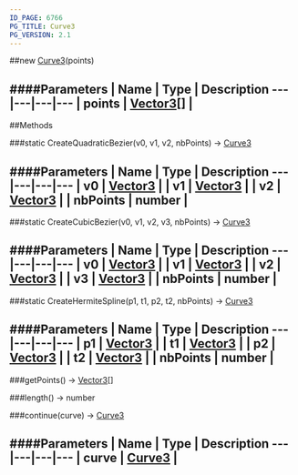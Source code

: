 ```yaml
---
ID_PAGE: 6766
PG_TITLE: Curve3
PG_VERSION: 2.1
---
```

##new [Curve3](page.php?p=6766)(points)

####Parameters
 | Name | Type | Description
---|---|---|---
 | points | [Vector3](page.php?p=6751)[] | 
---



##Methods

###static CreateQuadraticBezier(v0, v1, v2, nbPoints) &rarr; [Curve3](page.php?p=6766)

####Parameters
 | Name | Type | Description
---|---|---|---
 | v0 | [Vector3](page.php?p=6751) | 
 | v1 | [Vector3](page.php?p=6751) | 
 | v2 | [Vector3](page.php?p=6751) | 
 | nbPoints | number | 
---

###static CreateCubicBezier(v0, v1, v2, v3, nbPoints) &rarr; [Curve3](page.php?p=6766)

####Parameters
 | Name | Type | Description
---|---|---|---
 | v0 | [Vector3](page.php?p=6751) | 
 | v1 | [Vector3](page.php?p=6751) | 
 | v2 | [Vector3](page.php?p=6751) | 
 | v3 | [Vector3](page.php?p=6751) | 
 | nbPoints | number | 
---

###static CreateHermiteSpline(p1, t1, p2, t2, nbPoints) &rarr; [Curve3](page.php?p=6766)

####Parameters
 | Name | Type | Description
---|---|---|---
 | p1 | [Vector3](page.php?p=6751) | 
 | t1 | [Vector3](page.php?p=6751) | 
 | p2 | [Vector3](page.php?p=6751) | 
 | t2 | [Vector3](page.php?p=6751) | 
 | nbPoints | number | 
---

###getPoints() &rarr; [Vector3](page.php?p=6751)[]


###length() &rarr; number


###continue(curve) &rarr; [Curve3](page.php?p=6766)

####Parameters
 | Name | Type | Description
---|---|---|---
 | curve | [Curve3](page.php?p=6766) | 
---
